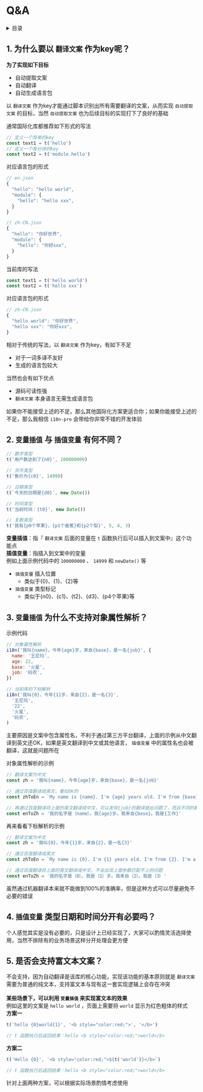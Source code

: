 
# Q&A

<details >
  <summary>目录</summary>

  &emsp;&emsp;[1. 为什么要以 `翻译文案` 作为key呢？](#1-为什么要以-翻译文案-作为key呢)<br/>
  &emsp;&emsp;[2.  `变量插值` 与 `插值变量` 有何不同？](#2-变量插值-与-插值变量-有何不同)<br/>
  &emsp;&emsp;[3.  `变量插值` 为什么不支持对象属性解析？](#3-变量插值-为什么不支持对象属性解析)<br/>
  &emsp;&emsp;[4.  `插值变量` 类型**日期**和**时间**分开有必要吗？](#4-插值变量-类型日期和时间分开有必要吗)<br/>
  &emsp;&emsp;[5. 是否会支持富文本文案？](#5-是否会支持富文本文案)<br/>

</details>

## 1. 为什么要以 `翻译文案` 作为key呢？
**为了实现如下目标**
* 自动提取文案
* 自动翻译
* 自动生成语言包

以 `翻译文案` 作为key才能通过脚本识别出所有需要翻译的文案，从而实现 `自动提取文案` 的目标，当然 `自动提取文案` 也为后续目标的实现打下了良好的基础

通常国际化库都推荐如下形式的写法
```js
// 定义一个简单的key
const text1 = t('hello')
// 定义一个有分块的key
const text2 = t('module.hello')
```
对应语言包的形式
```js
// en.json
{
  "hello": "hello world",
  "module": {
    "hello": "hello xxx",
  }
}

// zh-CN.json
{
  "hello": "你好世界",
  "module": {
    "hello": "你好xxx",
  }
}
```

当前库的写法
```js
const text1 = t('hello world')
const text2 = t('hello xxx')
```
对应语言包的形式
```js
// zh-CN.json
{
  "hello world": "你好世界",
  "hello xxx": "你好xxx",
}
```
相对于传统的写法，以 `翻译文案` 作为key，有如下不足
* 对于一词多译不友好
* 生成的语言包较大

当然也会有如下优点
* 源码可读性强
*  `翻译文案` 本身语言无需生成语言包

如果你不能接受上述的不足，那么其他国际化方案更适合你；如果你能接受上述的不足，那么我相信 `i18n-pro` 会带给你非常不错的开发体验
## 2.  `变量插值` 与 `插值变量` 有何不同？

```js
// 数字类型
t('用户数达到了{n0}', 100000000)

// 货币类型
t('售价为{c0}', 14999)

// 日期类型
t(`今天的日期是{d0}`, new Date())

// 时间类型
t('当前时间：{t0}', new Date())

// 复数类型
t('我有{p0个苹果}，{p1个香蕉}和{p2个梨}', 5, 4, 3) 
```
**变量插值**：指『 `翻译文案` 后面的变量在 `t` 函数执行后可以插入到文案中』这个功能点<br />**插值变量**：指插入到文案中的变量<br />例如上面示例代码中的 `100000000` 、 `14999` 和 `newDate()` 等
*  `插值变量` 插入位置
   * 类似于{0}、{1}、{2}等
*  `插值变量` 类型标记
   * 类似于{n0}、{c1}、{t2}、{d3}、{p4个苹果}等


## 3.  `变量插值` 为什么不支持对象属性解析？
示例代码
```js
// 对象属性解析
i18n('我叫{name}，今年{age}岁，来自{base}，是一名{job}', {
  name: '王尼玛',
  age: 22,
  base: '火星',
  job: '码农',
})

// 当前库的下标解析
i18n('我叫{0}，今年{1}岁，来自{2}，是一名{3}',
  '王尼玛',
  '22',
  '火星',
  '码农',
)
```
主要原因是文案中包含属性名，不利于通过第三方平台翻译，上面的示例从中文翻译到英文还OK，如果是英文翻译到中文或其他语言， `插值变量` 中的属性名也会被翻译，这就是问题所在

对象属性解析的示例
```js
// 翻译文案为中文
const zh = '我叫{name}，今年{age}岁，来自{base}，是一名{job}'

// 通过百度翻译成英文，看似OK的
const zhToEn = `My name is {name}. I'm {age} years old. I'm from {base}. I'm a {job} `

// 再通过百度翻译将上面的英文翻译成中文，可以发现{job}的翻译就出问题了，而且不同的翻译平台，可能出现在的问题也不一样
const enToZh = '我的名字是｛name｝。我{age}岁。我来自{base}。我是{工作}'
```
再来看看下标解析的示例
```js
// 翻译文案为中文
const zh = '我叫{0}，今年{1}岁，来自{2}，是一名{3}'

// 通过百度翻译成英文
const zhToEn = `My name is {0}. I'm {1} years old. I'm from {2}. I'm a {3}`

// 通过百度翻译将上面的英文翻译成中文，不会出现上面参数匹配不上的问题
const enToZh = '我的名字是｛0｝。我是｛1｝岁。我来自｛2｝。我是｛3｝'
```
虽然通过机器翻译本来就不能做到100%的准确率，但是这种方式可以尽量避免不必要的错误
## 4.  `插值变量` 类型**日期**和**时间**分开有必要吗？
个人感觉其实是没有必要的，只是设计上已经实现了，大家可以酌情灵活选择使用，当然不排除有的业务场景这样分开处理会更方便
## 5. 是否会支持富文本文案？
不会支持，因为自动翻译是该库的核心功能，实现该功能的基本原则就是 `翻译文案` 需要为普通的纯文本，支持富文本与现有这一套实现逻辑上会存在冲突<br /><br />**某些场景下，可以利用 `变量插值` 来实现富文本的效果**<br />例如这里的文案是 `hello world` ，页面上需要将 `world` 显示为红色粗体的样式<br />**方案一**
```js
t('hello {0}world{1}', '<b style="color:red;">', '</b>')

// t 函数执行后返回结果：hello <b style="color:red;">world</b>
```
**方案二**<br />
```js
t('Hello {0}', `<b style="color:red;">${t('world')}</b>`)

// t 函数执行后返回结果：hello <b style="color:red;">world</b>
```
针对上面两种方案，可以根据实际场景酌情考虑使用